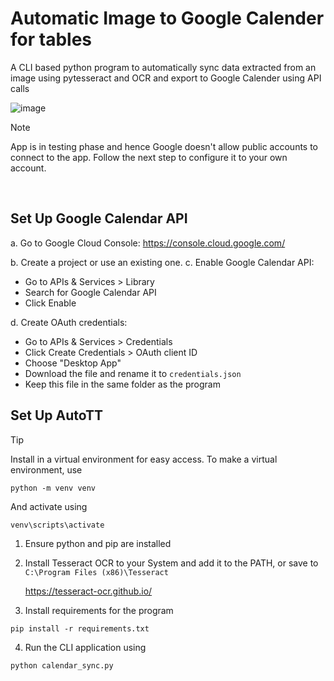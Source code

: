 # Automatic Image to Google Calender for tables

A CLI based python program to automatically sync data extracted from an image using pytesseract and OCR and export to Google Calender using API calls

![image](https://github.com/user-attachments/assets/870e6d16-aec2-4924-9ed8-ee2581e0422c)


> [!NOTE]
> App is in testing phase and hence Google doesn't allow public accounts to connect to the app. Follow the next step to configure it to your own account.
<br/>

## Set Up Google Calendar API

a. Go to Google Cloud Console:
    https://console.cloud.google.com/
    
b. Create a project or use an existing one.
c. Enable Google Calendar API:
  - Go to APIs & Services > Library
  - Search for Google Calendar API
  - Click Enable

d. Create OAuth credentials:
  - Go to APIs & Services > Credentials
  - Click Create Credentials > OAuth client ID
  - Choose "Desktop App"
  - Download the file and rename it to `credentials.json`
  - Keep this file in the same folder as the program

## Set Up AutoTT
> [!TIP]
> Install in a virtual environment for easy access.
> To make a virtual environment, use
> ```
> python -m venv venv
> ```
> And activate using
> ```
> venv\scripts\activate
> ```


1. Ensure python and pip are installed
2. Install Tesseract OCR to your System and add it to the PATH, or save to `C:\Program Files (x86)\Tesseract`

    https://tesseract-ocr.github.io/

3. Install requirements for the program
```
pip install -r requirements.txt
```
4. Run the CLI application using
```
python calendar_sync.py
```
